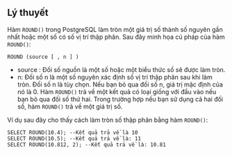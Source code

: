 ## Lý thuyết
Hàm `ROUND()` trong PostgreSQL làm tròn một giá trị số thành số nguyên gần nhất hoặc một số có số vị trí thập phân. Sau đây minh họa cú pháp của hàm `ROUND()`:

`ROUND (source [ , n ] )`

- source : Đối số nguồn là một số hoặc một biểu thức số sẽ được làm tròn.
- n: Đối số n là một số nguyên xác định số vị trí thập phân sau khi làm tròn. Đối số n là tùy chọn. Nếu bạn bỏ qua đối số n, giá trị mặc định của nó là 0.
Hàm `ROUND()` trả về một kết quả có loại giống với đầu vào nếu bạn bỏ qua đối số thứ hai. Trong trường hợp nếu bạn sử dụng cả hai đối số, hàm `ROUND()` trả về một giá trị số.

Ví dụ sau đây cho thấy cách làm tròn số thập phân bằng hàm `ROUND()`:
```
SELECT ROUND(10.4); --Kết quả trả về là 10
SELECT ROUND(10.5); --Kết quả trả về là: 11
SELECT ROUND(10.812, 2); --Kết quả trả về là: 10.81
```
